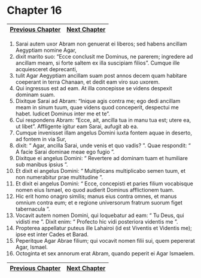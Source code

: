 # Chapter 16
| [Previous Chapter](Chapter%2015.md)| [Next Chapter](Chapter%2017.md) |
| --- | --- |
1. Sarai autem uxor Abram non genuerat ei liberos; sed habens ancillam Aegyptiam nomine Agar,
2. dixit marito suo: “Ecce conclusit me Dominus, ne parerem; ingredere ad ancillam meam, si forte saltem ex illa suscipiam filios”. Cumque ille acquiesceret deprecanti,
3. tulit Agar Aegyptiam ancillam suam post annos decem quam habitare coeperant in terra Chanaan, et dedit eam viro suo uxorem.
4. Qui ingressus est ad eam. At illa concepisse se videns despexit dominam suam.
5. Dixitque Sarai ad Abram: “Inique agis contra me; ego dedi ancillam meam in sinum tuum, quae videns quod conceperit, despectui me habet. Iudicet Dominus inter me et te”.
6. Cui respondens Abram: “Ecce, ait, ancilla tua in manu tua est; utere ea, ut libet”. Affligente igitur eam Sarai, aufugit ab ea.
7. Cumque invenisset illam angelus Domini iuxta fontem aquae in deserto, ad fontem in via Sur,
8. dixit: “ Agar, ancilla Sarai, unde venis et quo vadis? ”. Quae respondit: “ A facie Sarai dominae meae ego fugio ”.
9. Dixitque ei angelus Domini: “ Revertere ad dominam tuam et humiliare sub manibus ipsius ”. 
10. Et dixit ei angelus Domini: “ Multiplicans multiplicabo semen tuum, et non numerabitur prae multitudine ”. 
11. Et dixit ei angelus Domini:
“ Ecce, concepisti et paries filium
vocabisque nomen eius Ismael,
eo quod audierit Dominus afflictionem tuam.
12. Hic erit homo onagro similis;
manus eius contra omnes,
et manus omnium contra eum;
et e regione universorum fratrum suorum figet tabernacula ”.
13. Vocavit autem nomen Domini, qui loquebatur ad eam: “ Tu Deus, qui vidisti me ”. Dixit enim: “ Profecto hic vidi posteriora videntis me ”. 
14. Propterea appellatur puteus ille Lahairoi (id est Viventis et Videntis me); ipse est inter Cades et Barad.
15. Peperitque Agar Abrae filium; qui vocavit nomen filii sui, quem pepererat Agar, Ismael. 
16. Octoginta et sex annorum erat Abram, quando peperit ei Agar Ismaelem.

| [Previous Chapter](Chapter%2015.md)| [Next Chapter](Chapter%2017.md) |
| --- | --- |